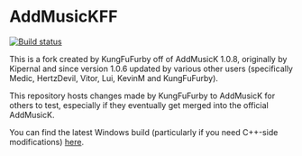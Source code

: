 # AddMusicKFF
[![Build status](https://ci.appveyor.com/api/projects/status/a54kb6tfh9r8m4wl?svg=true)](https://ci.appveyor.com/project/KungFuFurby/addmusickff)

This is a fork created by KungFuFurby off of AddMusicK 1.0.8, originally by Kipernal and since version 1.0.6 updated by various other users (specifically Medic, HertzDevil, Vitor, Lui, KevinM and KungFuFurby).

This repository hosts changes made by KungFuFurby to AddMusicK for others to test, especially if they eventually get merged into the official AddMusicK.

You can find the latest Windows build (particularly if you need C++-side modifications) [here](http://www.atarismwc.com/amkff_releases/).
